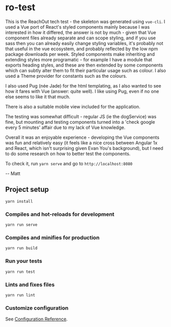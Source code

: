 # ro-test

This is the ReachOut tech test - the skeleton was generated using `vue-cli`. I used a Vue port of React's styled components mainly because I was interested in how it differed, the answer is not by much - given that Vue component files already separate and can scope styling, and if you use sass then you can already easily change styling variables, it's probably not that useful in the vue ecosystem, and probably reflected by the low npm package downloads per week. Styled components make inheriting and extending styles more programatic - for example I have a module that exports heading styles, and these are then extended by some components which can subtly alter them to fit their particular usage such as colour. I also used a Theme provider for constants such as the colours.

I also used Pug (née Jade) for the html templating, as I also wanted to see how it fares with Vue (answer: quite well). I like using Pug, even if no one else seems to like it that much.

There is also a suitable mobile view included for the application.

The testing was somewhat difficult - regular JS (ie the dogService) was fine, but mounting and testing components turned into a 'check google every 5 minutes' affair due to my lack of Vue knowledge.

Overall it was an enjoyable experience - developing the Vue components was fun and relatively easy (it feels like a nice cross between Angular 1x and React, which isn't surprising given Evan You's background), but I need to do some research on how to better test the components.

To check it, run `yarn serve` and go to `http://localhost:8080`

-- Matt

## Project setup
```
yarn install
```

### Compiles and hot-reloads for development
```
yarn run serve
```

### Compiles and minifies for production
```
yarn run build
```

### Run your tests
```
yarn run test
```

### Lints and fixes files
```
yarn run lint
```

### Customize configuration
See [Configuration Reference](https://cli.vuejs.org/config/).
